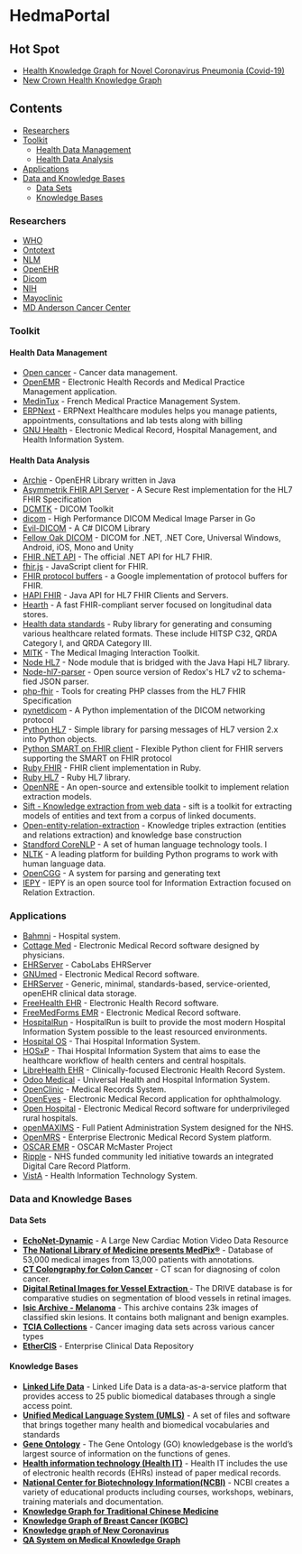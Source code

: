 # HedmaPortal  

## Hot Spot
- [Health Knowledge Graph for Novel Coronavirus Pneumonia (Covid-19)](http://www.edukg.cn/fy)
- [New Crown Health Knowledge Graph](http://openkg.cn/dataset/covid-19-health)

## Contents  
- [Researchers](#researchers)
- [Toolkit](#toolkit)  
  - [Health Data Management](#health-data-management)  
  - [Health Data Analysis](#health-data-analysis)
- [Applications](#applications)
- [Data and Knowledge Bases](#data-and-knowledge-bases)
  - [Data Sets](#data-sets)
  - [Knowledge Bases](#knowledge-bases)

### Researchers
  - [WHO](https://www.who.int)
  - [Ontotext](https://www.ontotext.com/)
  - [NLM](https://www.nlm.nih.gov/about/org.html)
  - [OpenEHR](https://www.openehr.org/)
  - [Dicom](https://dicom.offis.de/index.php.en)
  - [NIH](https://www.nih.gov/)
  - [Mayoclinic](https://www.mayoclinic.org/)
  - [MD Anderson Cancer Center](https://www.mdanderson.org/)

### Toolkit  
#### Health Data Management  
  * [Open cancer](http://opencancer.net/) - Cancer data management.
  * [OpenEMR](http://www.open-emr.org/) - Electronic Health Records and Medical Practice Management application.
  * [MedinTux](https://medintux.org/) - French Medical Practice Management System.
  * [ERPNext](https://erpnext.com/healthcare) - ERPNext Healthcare modules helps you manage patients, appointments, consultations and lab tests along with billing
  * [GNU Health](http://health.gnu.org/) - Electronic Medical Record, Hospital Management, and Health Information System.

#### Health Data Analysis
 * [Archie](https://github.com/openehr/archie) - OpenEHR Library written in Java
  * [Asymmetrik FHIR API Server](https://github.com/Asymmetrik/node-fhir-server-core) - A Secure Rest implementation for the HL7 FHIR Specification
  * [DCMTK](https://dicom.offis.de/dcmtk.php.en) - DICOM Toolkit
  * [dicom](https://github.com/suyashkumar/dicom) - High Performance DICOM Medical Image Parser in Go
  * [Evil-DICOM](https://github.com/rexcardan/Evil-DICOM) - A C# DICOM Library
  * [Fellow Oak DICOM](https://github.com/fo-dicom/fo-dicom) - DICOM for .NET, .NET Core, Universal Windows, Android, iOS, Mono and Unity
  * [FHIR .NET API](https://github.com/FirelyTeam/fhir-net-api) - The official .NET API for HL7 FHIR.
  * [fhir.js](https://github.com/FHIR/fhir.js) - JavaScript client for FHIR.
  * [FHIR protocol buffers](https://github.com/google/fhir) - a Google implementation of protocol buffers for FHIR.
  * [HAPI FHIR](https://github.com/jamesagnew/hapi-fhir) - Java API for HL7 FHIR Clients and Servers.
  * [Hearth](https://github.com/jembi/hearth) - A fast FHIR-compliant server focused on longitudinal data stores.
  * [Health data standards](https://github.com/projectcypress/health-data-standards) - Ruby library for generating and consuming various healthcare related formats. These include HITSP C32, QRDA Category I, and QRDA Category III.
  * [MITK](http://mitk.org/wiki/MITK) - The Medical Imaging Interaction Toolkit.
  * [Node HL7](https://github.com/MatthewVita/node-hl7-complete) - Node module that is bridged with the Java Hapi HL7 library.
  * [Node-hl7-parser](https://github.com/RedoxEngine/redox-hl7-v2) - Open source version of Redox's HL7 v2 to schema-fied JSON parser.
  * [php-fhir](https://github.com/dcarbone/php-fhir) - Tools for creating PHP classes from the HL7 FHIR Specification
  * [pynetdicom](https://github.com/pydicom/pynetdicom) - A Python implementation of the DICOM networking protocol
  * [Python HL7](https://github.com/johnpaulett/python-hl7) - Simple library for parsing messages of HL7 version 2.x into Python objects.
  * [Python SMART on FHIR client](https://github.com/smart-on-fhir/client-py) - Flexible Python client for FHIR servers supporting the SMART on FHIR protocol
  * [Ruby FHIR](https://github.com/fhir-crucible/fhir_client) - FHIR client implementation in Ruby.
  * [Ruby HL7](https://github.com/segfault/ruby-hl7) - Ruby HL7 library.
  * [OpenNRE](https://github.com/thunlp/OpenNRE) - An open-source and extensible toolkit to implement relation extraction models.
  * [Sift - Knowledge extraction from web data](https://github.com/wikilinks/sift) - sift is a toolkit for extracting models of entities and text from a corpus of linked documents.
  * [Open-entity-relation-extraction](https://github.com/lemonhu/open-entity-relation-extraction) - Knowledge triples extraction (entities and relations extraction) and knowledge base construction
  * [Standford CoreNLP](https://stanfordnlp.github.io/CoreNLP/) - A set of human language technology tools. I
  * [NLTK](https://www.nltk.org/) - A leading platform for building Python programs to work with human language data.
  * [OpenCGG](https://github.com/OpenCCG/openccg) - A system for parsing and generating text
  * [IEPY](https://github.com/machinalis/iepy)  - IEPY is an open source tool for Information Extraction focused on Relation Extraction.


  
### Applications
 * [Bahmni](http://www.bahmni.org/) - Hospital system.
  * [Cottage Med](http://www.cottagemed.org/cottage-med) - Electronic Medical Record software designed by physicians.
  * [EHRServer](https://github.com/ppazos/cabolabs-ehrserver) - CaboLabs EHRServer
  * [GNUmed](http://wiki.gnumed.de/bin/view/Gnumed) - Electronic Medical Record software.
  * [EHRServer](https://github.com/ppazos/cabolabs-ehrserver) - Generic, minimal, standards-based, service-oriented, openEHR clinical data storage.
  * [FreeHealth EHR](https://freehealth.io) - Electronic Health Record software.
  * [FreeMedForms EMR](https://freemedforms.com) - Electronic Medical Record software.
  * [HospitalRun](http://hospitalrun.io/) - HospitalRun is built to provide the most modern Hospital Information System possible to the least resourced environments.
  * [Hospital OS](http://www.hospital-os.com) - Thai Hospital Information System.
  * [HOSxP](http://hosxp.net/joomla25/) - Thai Hospital Information System that aims to ease the healthcare workflow of health centers and central hospitals.
  * [LibreHealth EHR](http://librehealth.io/projects/lh-ehr/) - Clinically-focused Electronic Health Record System.
  * [Odoo Medical](https://github.com/OCA/vertical-medical) - Universal Health and Hospital Information System.
  * [OpenClinic](http://openclinic.sourceforge.net/) - Medical Records System.
  * [OpenEyes](http://www.openeyes.org.uk) - Electronic Medical Record application for ophthalmology.
  * [Open Hospital](https://sourceforge.net/projects/openhospital/) - Electronic Medical Record software for underprivileged rural hospitals.
  * [openMAXIMS](https://github.com/IMS-MAXIMS/openMAXIMS) - Full Patient Administration System designed for the NHS.
  * [OpenMRS](http://openmrs.org/) - Enterprise Electronic Medical Record System platform.
  * [OSCAR EMR](https://bitbucket.org/oscaremr/oscar) - OSCAR McMaster Project
  * [Ripple](http://rippleosi.org/) -  NHS funded community led initiative towards an integrated Digital Care Record Platform.
  * [VistA](https://www.osehra.org/content/osehra-vista) - Health Information Technology System.

### Data and Knowledge Bases
#### Data Sets

- **[EchoNet-Dynamic](https://echonet.github.io/dynamic/index.html)** - A Large New Cardiac Motion Video Data Resource
- **[The National Library of Medicine presents MedPix®](https://medpix.nlm.nih.gov/home)** - Database of 53,000 medical images from 13,000 patients with annotations.
- **[CT Colongraphy for Colon Cancer](https://wiki.cancerimagingarchive.net/display/Public/CT+COLONOGRAPHY#dc149b9170f54aa29e88f1119e25ba3e)** - CT scan for diagnosing of colon cancer.
- **[Digital Retinal Images for Vessel Extraction ]( http://www.isi.uu.nl/Research/Databases/DRIVE/download.php)** - The DRIVE database is for comparative studies on segmentation of blood vessels in retinal images.
- **[Isic Archive - Melanoma]( https://www.isic-archive.com)** - This archive contains 23k images of classified skin lesions. It contains both malignant and benign examples.
- **[TCIA Collections]( http://www.cancerimagingarchive.net/)** - Cancer imaging data sets across various cancer types  
- **[EtherCIS](http://ethercis.org)** - Enterprise Clinical Data Repository

#### Knowledge Bases
- **[Linked Life Data](https://www.ontotext.com/knowledgehub/demoservices/linked-life-data/)** - Linked Life Data is a data-as-a-service platform that provides access to 25 public biomedical databases through a single access point.
- **[Unified Medical Language System (UMLS)](https://www.nlm.nih.gov/research/umls/index.html)** - A set of files and software that brings together many health and biomedical vocabularies and standards
- **[Gene Ontology](http://geneontology.org/)** - The Gene Ontology (GO) knowledgebase is the world’s largest source of information on the functions of genes. 
- **[Health information technology (Health IT)](https://www.healthit.gov/)** - Health IT includes the use of electronic health records (EHRs) instead of paper medical records.
- **[National Center for Biotechnology Information(NCBI)](https://www.ncbi.nlm.nih.gov/)** - NCBI creates a variety of educational products including courses, workshops, webinars, training materials and documentation.
- **[Knowledge Graph for Traditional Chinese Medicine](http://www.tcmkb.cn/kg/)**  
- **[Knowledge Graph of Breast Cancer (KGBC)](http://wasp.cs.vu.nl/BreastCancerKG/)**  
- **[Knowledge graph of New Coronavirus](http://openkg.cn/group/coronavirus)**  
- **[QA System on Medical Knowledge Graph](https://github.com/liuhuanyong/QASystemOnMedicalKG)**  

